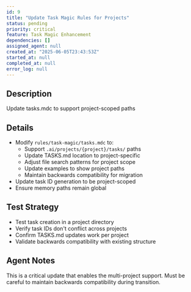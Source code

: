 ```yaml
---
id: 9
title: "Update Task Magic Rules for Projects"
status: pending
priority: critical
feature: Task Magic Enhancement
dependencies: []
assigned_agent: null
created_at: "2025-06-05T23:43:53Z"
started_at: null
completed_at: null
error_log: null
---
```


## Description

Update tasks.mdc to support project-scoped paths

## Details

- Modify `rules/task-magic/tasks.mdc` to:
  - Support `.ai/projects/{project}/tasks/` paths
  - Update TASKS.md location to project-specific
  - Adjust file search patterns for project scope
  - Update examples to show project paths
  - Maintain backwards compatibility for migration
- Update task ID generation to be project-scoped
- Ensure memory paths remain global

## Test Strategy

- Test task creation in a project directory
- Verify task IDs don't conflict across projects
- Confirm TASKS.md updates work per project
- Validate backwards compatibility with existing structure

## Agent Notes

This is a critical update that enables the multi-project support. Must be careful to maintain backwards compatibility during transition.
